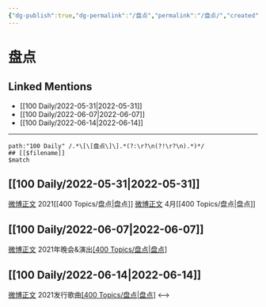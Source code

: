 ```yaml
---
{"dg-publish":true,"dg-permalink":"/盘点","permalink":"/盘点/","created":"2022-12-04T21:48:44.000+08:00","updated":"2023-04-10T17:23:26.467+08:00"}
---
```


# 盘点

## Linked Mentions
- [[100 Daily/2022-05-31\|2022-05-31]]
- [[100 Daily/2022-06-07\|2022-06-07]]
- [[100 Daily/2022-06-14\|2022-06-14]]


---

```expander
path:"100 Daily" /.*\[\[盘点\]\].*(?:\r?\n(?!\r?\n).*)*/
## [[$filename]]
$match
```
## [[100 Daily/2022-05-31\|2022-05-31]]
[微博正文](https://m.weibo.cn/6466290670/4775184786000532) 2021[[400 Topics/盘点\|盘点]]
[微博正文](https://m.weibo.cn/6466290670/4775244718145713) 4月[[400 Topics/盘点\|盘点]]
## [[100 Daily/2022-06-07\|2022-06-07]]
[微博正文](https://weibo.com/detail/4777853222394670) 2021年晚会&演出[[400 Topics/盘点\|盘点]](星轨)

## [[100 Daily/2022-06-14\|2022-06-14]]
[微博正文](https://m.weibo.cn/6466290670/4780346002113607) 2021发行歌曲[[400 Topics/盘点\|盘点]](星轨)
<-->
